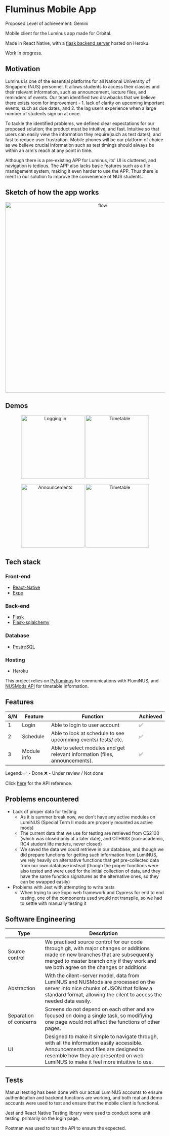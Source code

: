 # Fluminus Mobile App

Proposed Level of achievement: Gemini

Mobile client for the Luminus app made for Orbital.

Made in React Native, with a [flask backend server](https://github.com/Orbital-2020-RS-25/pyfluminus-server) hosted on Heroku. 

Work in progress.


## Motivation

Luminus is one of the essential platforms for all National University of Singapore (NUS) personnel. It allows students to access their classes and their relevant information, such as announcement, lecture files, and reminders of events.  Our team identified two drawbacks that we believe there exists room for improvement - 1. lack of clarity on upcoming important events, such as due dates, and 2. the lag users experience when a large number of students sign on at once.

To tackle the identified problems, we defined clear expectations for our proposed solution; the product must be intuitive, and fast.  Intuitive so that users can easily view the information they require(such as test dates), and fast to reduce user frustration. Mobile phones will be our platform of choice as we believe crucial information such as test timings should always be within an arm's reach at any point in time.

Although there is a pre-existing APP for Luminus, its' UI is cluttered, and navigation is tedious. The APP also lacks basic features such as a file management system, making it even harder to use the APP. Thus there is merit in our solution to improve the convenience of NUS students.

## Sketch of how the app works

<p align="center">
<img alt="flow" src="./images/App_flow.png" width="600">
</p>

## Demos

<p align="center">
<img alt="Logging in" src="./demo/login.gif" width="200"> <img alt="Timetable" src="./demo/schedule.png" width="200">
</p>
<p align="center">
<img alt="Announcements" src="./demo/anouncements.gif" width="200"> <img alt="Timetable" src="./demo/folders.gif" width="200">
</p>

## Tech stack

### Front-end
* [React-Native](https://reactnative.dev/ "React-Native")
* [Expo](https://expo.io/ "Expo")

### Back-end
* [Flask](https://flask.palletsprojects.com/en/1.1.x/ "Flask documentation")
* [Flask-sqlalchemy](https://flask-sqlalchemy.palletsprojects.com/en/2.x/ "Documentation")

### Database
* [PostreSQL](https://www.postgresql.org/ "PostreSQL")

### Hosting
* Heroku

This project relies on [Pyfluminus](https://github.com/raynoldng/pyfluminus) for communications with FlumiNUS, and [NUSMods API](https://api.nusmods.com/v2/) for timetable information.

## Features

S/N | Feature | Function | Achieved
--- | ------- | --------- | --------
1 | Login | Able to login to user account | ✅
2 | Schedule | Able to look at schedule to see upcomming events/ tests/ etc. | ✅
3 | Module info | Able to select modules and get relevant information (files, announcements). | ✅

Legend:
✅ - Done
❌ - Under review / Not done

Click [here](https://app.swaggerhub.com/apis-docs/orbital-rs25/another-luminus/) for the API reference.

## Problems encountered

* Lack of proper data for testing
  * As it is summer break now, we don't have any active modules on LumiNUS (Special Term II mods are properly mounted as active mods)
  * The current data that we use for testing are retrieved from CS2100 (which was closed only at a later date), and OTH633 (non-academic, RC4 student life matters, never closed)
  * We saved the data we could retrieve in our database, and though we did prepare functions for getting such information from LumiNUS, we rely heavily on alternative functions that get pre-collected data from our own database instead (though the proper functions were also tested and were used for the initial collection of data, and they have the same function signatures as the alternative ones, so they can be swapped easily)
* Problems with Jest with attempting to write tests
  * When trying to use Expo web framework and Cypress for end to end testing, one of the components used would not transpile, so we had to settle with manually testing it

## Software Engineering

| Type | Description |
| --- | --- |
| Source control | We practised source control for our code through git, with major changes or additions made on new branches that are subsequently merged to master branch only if they work and we both agree on the changes or additions |
| Abstraction | With the cilent-server model, data from LumiNUS and NUSMods are processed on the server into nice chunks of JSON that follow a standard format, allowing the cilent to access the needed data easily. |
| Separation of concerns | Screens do not depend on each other and are focused on doing a single task, so modifiying one page would not affect the functions of other pages. |
| UI | Designed to make it simple to navigate through, with all the information easily accessible. Announcements and files are designed to resemble how they are presented on web LumiNUS to make it feel more intuitive to use. |

## Tests

Manual testing has been done with our actual LumiNUS accounts to ensure authentication and backend functions are working, and both real and demo accounts were used to test and ensure that the mobile client is functional.

Jest and React Native Testing library were used to conduct some unit testing, primarily on the login page.

Postman was used to test the API to ensure the expected.
